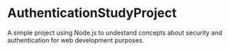 # AuthenticationStudyProject
A simple project using Node.js to undestand concepts about security and authentication for web development purposes.
